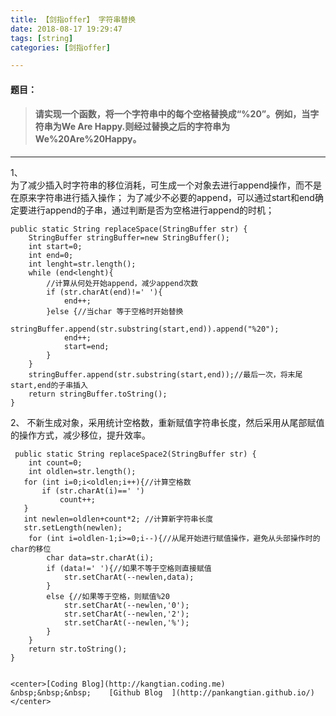 ```yaml
---
title: 【剑指offer】 字符串替换
date: 2018-08-17 19:29:47
tags: [string]
categories: [剑指offer]   

---
```


####  题目：
> ####  请实现一个函数，将一个字符串中的每个空格替换成“%20”。例如，当字符串为We Are Happy.则经过替换之后的字符串为We%20Are%20Happy。

------
1、     
     为了减少插入时字符串的移位消耗，可生成一个对象去进行append操作，而不是在原来字符串进行插入操作；
      为了减少不必要的append，可以通过start和end确定要进行append的子串，通过判断是否为空格进行append的时机；
    

    public static String replaceSpace(StringBuffer str) {
        StringBuffer stringBuffer=new StringBuffer();
        int start=0;
        int end=0;
        int lenght=str.length();
        while (end<lenght){
            //计算从何处开始append，减少append次数
            if (str.charAt(end)!=' '){
                end++;
            }else {//当char 等于空格时开始替换
                stringBuffer.append(str.substring(start,end)).append("%20");
                end++;
                start=end;
            }
        }
        stringBuffer.append(str.substring(start,end));//最后一次，将末尾start,end的子串插入
        return stringBuffer.toString();
    }


2、 不新生成对象，采用统计空格数，重新赋值字符串长度，然后采用从尾部赋值的操作方式，减少移位，提升效率。

     public static String replaceSpace2(StringBuffer str) {
        int count=0;
        int oldlen=str.length();
       for (int i=0;i<oldlen;i++){//计算空格数
           if (str.charAt(i)==' ')
               count++;
       }
       int newlen=oldlen+count*2; //计算新字符串长度
       str.setLength(newlen);
        for (int i=oldlen-1;i>=0;i--){//从尾开始进行赋值操作，避免从头部操作时的char的移位
            char data=str.charAt(i);
            if (data!=' '){//如果不等于空格则直接赋值
                str.setCharAt(--newlen,data);
            }
            else {//如果等于空格，则赋值%20
                str.setCharAt(--newlen,'0');
                str.setCharAt(--newlen,'2');
                str.setCharAt(--newlen,'%');
            }
        }
        return str.toString();
    }


    <center>[Coding Blog](http://kangtian.coding.me)     &nbsp;&nbsp;&nbsp;    [Github Blog  ](http://pankangtian.github.io/) </center>